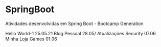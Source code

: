 # SpringBoot
Atividades desenvolvidas em Spring Boot - Bootcamp Generation

Hello World-1 25.05.21
Blog Pessoal 28.05/ Atualizações Security 07.06
Minha Loja Games 01.06
